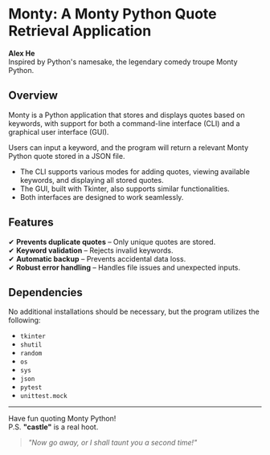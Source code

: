 # Monty: A Monty Python Quote Retrieval Application  
**Alex He**  
Inspired by Python's namesake, the legendary comedy troupe Monty Python.  

## Overview  
Monty is a Python application that stores and displays quotes based on keywords, with support for both a command-line interface (CLI) and a graphical user interface (GUI).  

Users can input a keyword, and the program will return a relevant Monty Python quote stored in a JSON file.  

- The CLI supports various modes for adding quotes, viewing available keywords, and displaying all stored quotes.  
- The GUI, built with Tkinter, also supports similar functionalities.  
- Both interfaces are designed to work seamlessly.  

## Features  
✔ **Prevents duplicate quotes** – Only unique quotes are stored.  
✔ **Keyword validation** – Rejects invalid keywords.  
✔ **Automatic backup** – Prevents accidental data loss.  
✔ **Robust error handling** – Handles file issues and unexpected inputs.  

## Dependencies  
No additional installations should be necessary, but the program utilizes the following:  
- `tkinter`  
- `shutil`  
- `random`  
- `os`  
- `sys`  
- `json`  
- `pytest`  
- `unittest.mock`  

---

Have fun quoting Monty Python!  
P.S. **"castle"** is a real hoot.  

> *"Now go away, or I shall taunt you a second time!"*
